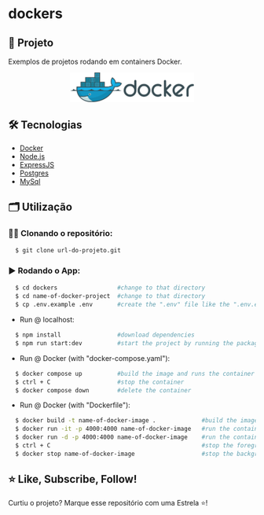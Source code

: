# dockers

## 🚀 Projeto
Exemplos de projetos rodando em containers Docker.

<div align="center">
  <img width="50%" src="/github_assets/docker_logo.png" alt="docker logo"/>
</div>

## 🛠️ Tecnologias
- [Docker](https://www.docker.com)
- [Node.js](https://nodejs.org/en)
- [ExpressJS](https://expressjs.com)
- [Postgres](https://www.postgresql.org)
- [MySql](https://www.mysql.com)

## 🗂️ Utilização

### 🐑🐑 Clonando o repositório:

```bash
  $ git clone url-do-projeto.git
```

### ▶️ Rodando o App:

```bash
  $ cd dockers                 #change to that directory
  $ cd name-of-docker-project  #change to that directory
  $ cp .env.example .env       #create the ".env" file like the ".env.example" file
```

- Run @ localhost:
```bash
  $ npm install                #download dependencies
  $ npm run start:dev          #start the project by running the package.json script
```

- Run @ Docker (with "docker-compose.yaml"):
```bash
  $ docker compose up          #build the image and runs the container
  $ ctrl + C                   #stop the container
  $ docker compose down        #delete the container
```

- Run @ Docker (with "Dockerfile"):
```bash
  $ docker build -t name-of-docker-image .             #build the image
  $ docker run -it -p 4000:4000 name-of-docker-image   #run the container - foreground
  $ docker run -d -p 4000:4000 name-of-docker-image    #run the container - background
  $ ctrl + C                                           #stop the foreground container
  $ docker stop name-of-docker-image                   #stop the background container
```

## ⭐ Like, Subscribe, Follow!
Curtiu o projeto? Marque esse repositório com uma Estrela ⭐!
